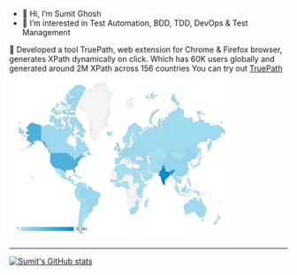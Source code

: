 - 👋 Hi, I’m Sumit Ghosh
- 👀 I’m interested in Test Automation, BDD, TDD, DevOps & Test Management

:rocket: Developed a tool TruePath, web extension for Chrome & Firefox browser, generates XPath dynamically on click. 
Which has 60K users globally and generated around 2M XPath across 156 countries
You can try out [TruePath](https://chrome.google.com/webstore/detail/truepath/mgjhkhhbkkldiihlajcnlfchfcmhipmn?hl=en)
<img src="https://github.com/gsumit1/gsumit1/blob/main/world.JPG" width="400" height="300">

-----------------------------
[![Sumit's GitHub stats](https://github-readme-stats.vercel.app/api?username=gsumit1)](https://github-readme-stats.vercel.app/api?username=gsumit1&theme=radical)

<!---![image](https://github.com/gsumit1/gsumit1/blob/main/world.JPG)--->
<!---
gsumit1/gsumit1 is a ✨ special ✨ repository because its `README.md` (this file) appears on your GitHub profile.
You can click the Preview link to take a look at your changes.
--->
